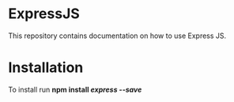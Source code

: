 # ExpressJS
This repository contains documentation on how to use Express JS. 

# Installation
To install run **npm install *express --save***

